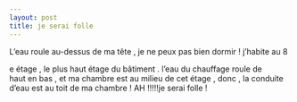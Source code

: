 ```yaml
---
layout: post
title: je serai folle
---
```


L’eau roule au-dessus de ma tête , je ne peux pas bien dormir ! j’habite au 8

e étage , le plus haut étage du bâtiment . l’eau du chauffage roule de haut en bas , et ma chambre est au milieu de cet étage , donc , la conduite d’eau est au toit de ma chambre ! AH !!!!!je serai folle !
